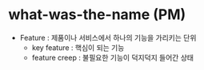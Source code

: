 # what-was-the-name (PM)

- Feature : 제품이나 서비스에서 하나의 기능을 가리키는 단위
  - key feature : 핵심이 되는 기능
  - feature creep : 불필요한 기능이 덕지덕지 들어간 상태